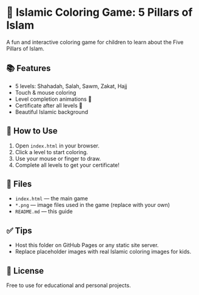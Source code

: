# 🎨 Islamic Coloring Game: 5 Pillars of Islam

A fun and interactive coloring game for children to learn about the Five Pillars of Islam.

## 📚 Features

- 5 levels: Shahadah, Salah, Sawm, Zakat, Hajj
- Touch & mouse coloring
- Level completion animations 🎉
- Certificate after all levels 🧾
- Beautiful Islamic background

## 🚀 How to Use

1. Open `index.html` in your browser.
2. Click a level to start coloring.
3. Use your mouse or finger to draw.
4. Complete all levels to get your certificate!

## 📁 Files

- `index.html` — the main game
- `*.png` — image files used in the game (replace with your own)
- `README.md` — this guide

## ✅ Tips

- Host this folder on GitHub Pages or any static site server.
- Replace placeholder images with real Islamic coloring images for kids.

## 📜 License

Free to use for educational and personal projects.
